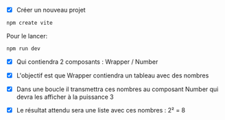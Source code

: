 
- [x] Créer un nouveau projet
```bash
npm create vite
```
  
Pour le lancer:
```bash
npm run dev
```

- [x] Qui contiendra 2 composants : Wrapper / Number

- [x] L'objectif est que Wrapper contiendra un tableau avec des nombres

- [x] Dans une boucle il transmettra ces nombres au composant Number qui devra les afficher à la puissance 3

- [x] Le résultat attendu sera une liste avec ces nombres : 2² = 8

